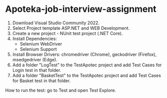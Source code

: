 # Apoteka-job-interview-assignment

1. Download Visual Studio Community 2022.
2. Select Project template ASP.NET and WEB Development.
3. Create a new project - NUnit test project (.NET Core).
4. Install Dependencies:
     - Selenium WebDriver
     - Selenium Support
5. Install Browser Drivers: chromedriver (Chrome), geckodriver (Firefox), msedgedriver (Edge).
6. Add a folder "LogTest" to the TestApotec project and add Test Cases for Login test in that folder.
7. Add a folder "BasketTest" to the TestApotec project and add Test Cases for Basket test in that folder.

How to run the test:
go to Test and open Test Explore.
